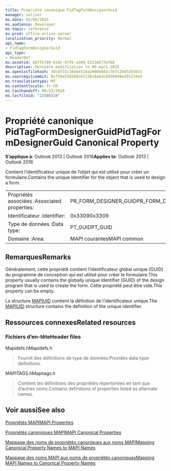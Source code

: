 ```yaml
---
title: Propriété canonique PidTagFormDesignerGuid
manager: soliver
ms.date: 03/09/2015
ms.audience: Developer
ms.topic: reference
ms.prod: office-online-server
localization_priority: Normal
api_name:
- PidTagFormDesignerGuid
api_type:
- HeaderDef
ms.assetid: 8d7f5789-610c-47f6-a109-5513d677ef60
description: Dernière modification le 09 mars 2015
ms.openlocfilehash: 30c8f31c104be52da2900eb81c7b7c29dfa55015
ms.sourcegitcommit: 0cf39e5382b8c6f236c8a63c6036849ed3527ded
ms.translationtype: MT
ms.contentlocale: fr-FR
ms.lasthandoff: 08/23/2018
ms.locfileid: "22586528"
---
```

# <a name="pidtagformdesignerguid-canonical-property"></a><span data-ttu-id="107d7-103">Propriété canonique PidTagFormDesignerGuid</span><span class="sxs-lookup"><span data-stu-id="107d7-103">PidTagFormDesignerGuid Canonical Property</span></span>

  
  
<span data-ttu-id="107d7-104">**S’applique à**: Outlook 2013 | Outlook 2016</span><span class="sxs-lookup"><span data-stu-id="107d7-104">**Applies to**: Outlook 2013 | Outlook 2016</span></span> 
  
<span data-ttu-id="107d7-105">Contient l’identificateur unique de l’objet qui est utilisé pour créer un formulaire.</span><span class="sxs-lookup"><span data-stu-id="107d7-105">Contains the unique identifier for the object that is used to design a form.</span></span>
  
|||
|:-----|:-----|
|<span data-ttu-id="107d7-106">Propriétés associées :</span><span class="sxs-lookup"><span data-stu-id="107d7-106">Associated properties:</span></span>  <br/> |<span data-ttu-id="107d7-107">PR_FORM_DESIGNER_GUID</span><span class="sxs-lookup"><span data-stu-id="107d7-107">PR_FORM_DESIGNER_GUID</span></span>  <br/> |
|<span data-ttu-id="107d7-108">Identificateur :</span><span class="sxs-lookup"><span data-stu-id="107d7-108">Identifier:</span></span>  <br/> |<span data-ttu-id="107d7-109">0x3309</span><span class="sxs-lookup"><span data-stu-id="107d7-109">0x3309</span></span>  <br/> |
|<span data-ttu-id="107d7-110">Type de données :</span><span class="sxs-lookup"><span data-stu-id="107d7-110">Data type:</span></span>  <br/> |<span data-ttu-id="107d7-111">PT_GUID</span><span class="sxs-lookup"><span data-stu-id="107d7-111">PT_GUID</span></span>  <br/> |
|<span data-ttu-id="107d7-112">Domaine :</span><span class="sxs-lookup"><span data-stu-id="107d7-112">Area:</span></span>  <br/> |<span data-ttu-id="107d7-113">MAPI courantes</span><span class="sxs-lookup"><span data-stu-id="107d7-113">MAPI common</span></span>  <br/> |
   
## <a name="remarks"></a><span data-ttu-id="107d7-114">Remarques</span><span class="sxs-lookup"><span data-stu-id="107d7-114">Remarks</span></span>

<span data-ttu-id="107d7-115">Généralement, cette propriété contient l’identificateur global unique (GUID) du programme de conception qui est utilisé pour créer le formulaire.</span><span class="sxs-lookup"><span data-stu-id="107d7-115">This property usually contains the globally unique identifier (GUID) of the design program that is used to create the form.</span></span> <span data-ttu-id="107d7-116">Cette propriété peut être vide.</span><span class="sxs-lookup"><span data-stu-id="107d7-116">This property can be empty.</span></span> 
  
<span data-ttu-id="107d7-117">La structure [MAPIUID](mapiuid.md) contient la définition de l’identificateur unique.</span><span class="sxs-lookup"><span data-stu-id="107d7-117">The [MAPIUID](mapiuid.md) structure contains the definition of the unique identifier.</span></span> 
  
## <a name="related-resources"></a><span data-ttu-id="107d7-118">Ressources connexes</span><span class="sxs-lookup"><span data-stu-id="107d7-118">Related resources</span></span>

### <a name="header-files"></a><span data-ttu-id="107d7-119">Fichiers d’en-tête</span><span class="sxs-lookup"><span data-stu-id="107d7-119">Header files</span></span>

<span data-ttu-id="107d7-120">Mapidefs.h</span><span class="sxs-lookup"><span data-stu-id="107d7-120">Mapidefs.h</span></span>
  
> <span data-ttu-id="107d7-121">Fournit des définitions de type de données.</span><span class="sxs-lookup"><span data-stu-id="107d7-121">Provides data type definitions.</span></span>
    
<span data-ttu-id="107d7-122">MAPITAGS.h</span><span class="sxs-lookup"><span data-stu-id="107d7-122">Mapitags.h</span></span>
  
> <span data-ttu-id="107d7-123">Contient les définitions des propriétés répertoriées en tant que d’autres noms.</span><span class="sxs-lookup"><span data-stu-id="107d7-123">Contains definitions of properties listed as alternate names.</span></span>
    
## <a name="see-also"></a><span data-ttu-id="107d7-124">Voir aussi</span><span class="sxs-lookup"><span data-stu-id="107d7-124">See also</span></span>



[<span data-ttu-id="107d7-125">Propriétés MAPI</span><span class="sxs-lookup"><span data-stu-id="107d7-125">MAPI Properties</span></span>](mapi-properties.md)
  
[<span data-ttu-id="107d7-126">Propriétés canoniques MAPI</span><span class="sxs-lookup"><span data-stu-id="107d7-126">MAPI Canonical Properties</span></span>](mapi-canonical-properties.md)
  
[<span data-ttu-id="107d7-127">Mappage des noms de propriétés canoniques aux noms MAPI</span><span class="sxs-lookup"><span data-stu-id="107d7-127">Mapping Canonical Property Names to MAPI Names</span></span>](mapping-canonical-property-names-to-mapi-names.md)
  
[<span data-ttu-id="107d7-128">Mappage des noms MAPI aux noms de propriétés canoniques</span><span class="sxs-lookup"><span data-stu-id="107d7-128">Mapping MAPI Names to Canonical Property Names</span></span>](mapping-mapi-names-to-canonical-property-names.md)

